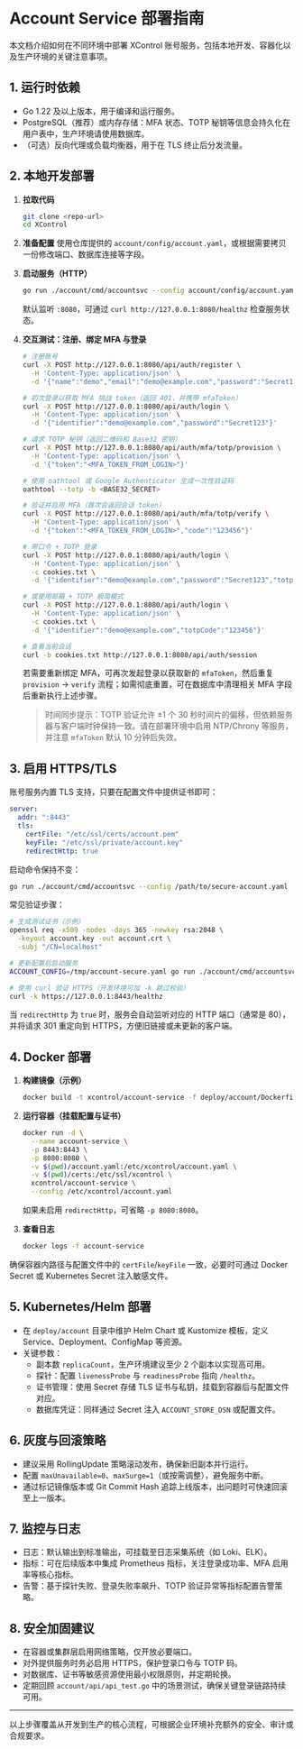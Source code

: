 # Account Service 部署指南

本文档介绍如何在不同环境中部署 XControl 账号服务，包括本地开发、容器化以及生产环境的关键注意事项。

## 1. 运行时依赖

- Go 1.22 及以上版本，用于编译和运行服务。
- PostgreSQL（推荐）或内存存储：MFA 状态、TOTP 秘钥等信息会持久化在用户表中，生产环境请使用数据库。
- （可选）反向代理或负载均衡器，用于在 TLS 终止后分发流量。

## 2. 本地开发部署

1. **拉取代码**
   ```bash
   git clone <repo-url>
   cd XControl
   ```

2. **准备配置**
   使用仓库提供的 `account/config/account.yaml`，或根据需要拷贝一份修改端口、数据库连接等字段。

3. **启动服务（HTTP）**
   ```bash
   go run ./account/cmd/accountsvc --config account/config/account.yaml
   ```
   默认监听 `:8080`，可通过 `curl http://127.0.0.1:8080/healthz` 检查服务状态。

4. **交互测试：注册、绑定 MFA 与登录**

   ```bash
   # 注册账号
   curl -X POST http://127.0.0.1:8080/api/auth/register \
     -H 'Content-Type: application/json' \
     -d '{"name":"demo","email":"demo@example.com","password":"Secret123"}'

   # 初次登录以获取 MFA 挑战 token（返回 401，并携带 mfaToken）
   curl -X POST http://127.0.0.1:8080/api/auth/login \
     -H 'Content-Type: application/json' \
     -d '{"identifier":"demo@example.com","password":"Secret123"}'

   # 请求 TOTP 秘钥（返回二维码和 Base32 密钥）
   curl -X POST http://127.0.0.1:8080/api/auth/mfa/totp/provision \
     -H 'Content-Type: application/json' \
     -d '{"token":"<MFA_TOKEN_FROM_LOGIN>"}'

   # 使用 oathtool 或 Google Authenticator 生成一次性验证码
   oathtool --totp -b <BASE32_SECRET>

   # 验证并启用 MFA（首次会返回会话 token）
   curl -X POST http://127.0.0.1:8080/api/auth/mfa/totp/verify \
     -H 'Content-Type: application/json' \
     -d '{"token":"<MFA_TOKEN_FROM_LOGIN>","code":"123456"}'

   # 带口令 + TOTP 登录
   curl -X POST http://127.0.0.1:8080/api/auth/login \
     -H 'Content-Type: application/json' \
     -c cookies.txt \
     -d '{"identifier":"demo@example.com","password":"Secret123","totpCode":"123456"}'

   # 或使用邮箱 + TOTP 极简模式
   curl -X POST http://127.0.0.1:8080/api/auth/login \
     -H 'Content-Type: application/json' \
     -c cookies.txt \
     -d '{"identifier":"demo@example.com","totpCode":"123456"}'

   # 查看当前会话
   curl -b cookies.txt http://127.0.0.1:8080/api/auth/session
   ```

   若需要重新绑定 MFA，可再次发起登录以获取新的 `mfaToken`，然后重复 `provision` → `verify` 流程；如需彻底重置，可在数据库中清理相关 MFA 字段后重新执行上述步骤。

   > 时间同步提示：TOTP 验证允许 ±1 个 30 秒时间片的偏移，但依赖服务器与客户端时钟保持一致。请在部署环境中启用 NTP/Chrony 等服务，并注意 `mfaToken` 默认 10 分钟后失效。

## 3. 启用 HTTPS/TLS

账号服务内置 TLS 支持，只要在配置文件中提供证书即可：

```yaml
server:
  addr: ":8443"
  tls:
    certFile: "/etc/ssl/certs/account.pem"
    keyFile: "/etc/ssl/private/account.key"
    redirectHttp: true
```

启动命令保持不变：

```bash
go run ./account/cmd/accountsvc --config /path/to/secure-account.yaml
```

常见验证步骤：

```bash
# 生成测试证书（示例）
openssl req -x509 -nodes -days 365 -newkey rsa:2048 \
  -keyout account.key -out account.crt \
  -subj "/CN=localhost"

# 更新配置后启动服务
ACCOUNT_CONFIG=/tmp/account-secure.yaml go run ./account/cmd/accountsvc --config $ACCOUNT_CONFIG

# 使用 curl 验证 HTTPS（开发环境可加 -k 跳过校验）
curl -k https://127.0.0.1:8443/healthz
```

当 `redirectHttp` 为 `true` 时，服务会自动监听对应的 HTTP 端口（通常是 80），并将请求 301 重定向到 HTTPS，方便旧链接或未更新的客户端。

## 4. Docker 部署

1. **构建镜像（示例）**
   ```bash
   docker build -t xcontrol/account-service -f deploy/account/Dockerfile .
   ```

2. **运行容器（挂载配置与证书）**
   ```bash
   docker run -d \
     --name account-service \
     -p 8443:8443 \
     -p 8080:8080 \
     -v $(pwd)/account.yaml:/etc/xcontrol/account.yaml \
     -v $(pwd)/certs:/etc/ssl/xcontrol \
     xcontrol/account-service \
     --config /etc/xcontrol/account.yaml
   ```

   如果未启用 `redirectHttp`，可省略 `-p 8080:8080`。

3. **查看日志**
   ```bash
   docker logs -f account-service
   ```

确保容器内路径与配置文件中的 `certFile`/`keyFile` 一致，必要时可通过 Docker Secret 或 Kubernetes Secret 注入敏感文件。

## 5. Kubernetes/Helm 部署

- 在 `deploy/account` 目录中维护 Helm Chart 或 Kustomize 模板，定义 Service、Deployment、ConfigMap 等资源。
- 关键参数：
  - 副本数 `replicaCount`，生产环境建议至少 2 个副本以实现高可用。
  - 探针：配置 `livenessProbe` 与 `readinessProbe` 指向 `/healthz`。
  - 证书管理：使用 Secret 存储 TLS 证书与私钥，挂载到容器后与配置文件对应。
  - 数据库凭证：同样通过 Secret 注入 `ACCOUNT_STORE_DSN` 或配置文件。

## 6. 灰度与回滚策略

- 建议采用 RollingUpdate 策略滚动发布，确保新旧副本并行运行。
- 配置 `maxUnavailable=0`、`maxSurge=1`（或按需调整），避免服务中断。
- 通过标记镜像版本或 Git Commit Hash 追踪上线版本，出问题时可快速回滚至上一版本。

## 7. 监控与日志

- 日志：默认输出到标准输出，可挂载至日志采集系统（如 Loki、ELK）。
- 指标：可在后续版本中集成 Prometheus 指标，关注登录成功率、MFA 启用率等核心指标。
- 告警：基于探针失败、登录失败率飙升、TOTP 验证异常等指标配置告警策略。

## 8. 安全加固建议

- 在容器或集群层启用网络策略，仅开放必要端口。
- 对外提供服务时务必启用 HTTPS，保护登录口令与 TOTP 码。
- 对数据库、证书等敏感资源使用最小权限原则，并定期轮换。
- 定期回顾 `account/api/api_test.go` 中的场景测试，确保关键登录链路持续可用。

---
以上步骤覆盖从开发到生产的核心流程，可根据企业环境补充额外的安全、审计或合规要求。
